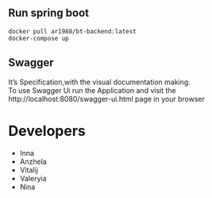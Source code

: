 ## Run spring boot

`````shell
docker pull ar1988/bt-backend:latest
docker-compose up
`````

## Swagger

It’s Specification,with the visual documentation making.<br> To use Swagger Ui run the Application and visit
the http://localhost:8080/swagger-ui.html page in your browser

# Developers

- Inna
- Anzhela
- Vitalij
- Valeryia
- Nina
